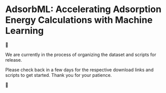 # AdsorbML: Accelerating Adsorption Energy Calculations with Machine Learning


:construction: 

We are currently in the process of organizing the dataset and scripts for release.

Please check back in a few days for the respective download links and scripts to get started. Thank you for your patience.

:construction:
